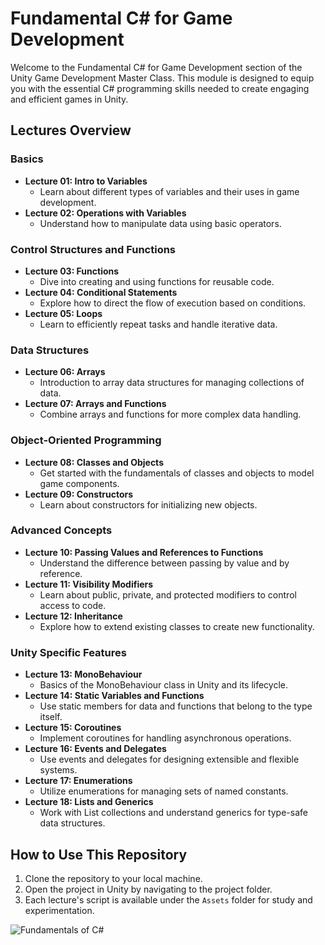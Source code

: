 # Fundamental C# for Game Development

Welcome to the Fundamental C# for Game Development section of the Unity Game Development Master Class. This module is designed to equip you with the essential C# programming skills needed to create engaging and efficient games in Unity.

## Lectures Overview

### Basics
- **Lecture 01: Intro to Variables**
  - Learn about different types of variables and their uses in game development.
- **Lecture 02: Operations with Variables**
  - Understand how to manipulate data using basic operators.

### Control Structures and Functions
- **Lecture 03: Functions**
  - Dive into creating and using functions for reusable code.
- **Lecture 04: Conditional Statements**
  - Explore how to direct the flow of execution based on conditions.
- **Lecture 05: Loops**
  - Learn to efficiently repeat tasks and handle iterative data.

### Data Structures
- **Lecture 06: Arrays**
  - Introduction to array data structures for managing collections of data.
- **Lecture 07: Arrays and Functions**
  - Combine arrays and functions for more complex data handling.

### Object-Oriented Programming
- **Lecture 08: Classes and Objects**
  - Get started with the fundamentals of classes and objects to model game components.
- **Lecture 09: Constructors**
  - Learn about constructors for initializing new objects.

### Advanced Concepts
- **Lecture 10: Passing Values and References to Functions**
  - Understand the difference between passing by value and by reference.
- **Lecture 11: Visibility Modifiers**
  - Learn about public, private, and protected modifiers to control access to code.
- **Lecture 12: Inheritance**
  - Explore how to extend existing classes to create new functionality.

### Unity Specific Features
- **Lecture 13: MonoBehaviour**
  - Basics of the MonoBehaviour class in Unity and its lifecycle.
- **Lecture 14: Static Variables and Functions**
  - Use static members for data and functions that belong to the type itself.
- **Lecture 15: Coroutines**
  - Implement coroutines for handling asynchronous operations.
- **Lecture 16: Events and Delegates**
  - Use events and delegates for designing extensible and flexible systems.
- **Lecture 17: Enumerations**
  - Utilize enumerations for managing sets of named constants.
- **Lecture 18: Lists and Generics**
  - Work with List collections and understand generics for type-safe data structures.

## How to Use This Repository
1. Clone the repository to your local machine.
2. Open the project in Unity by navigating to the project folder.
3. Each lecture's script is available under the `Assets` folder for study and experimentation.
   
![Fundamentals of C#](https://github.com/user-attachments/assets/68b7a92e-af23-4428-bc2e-35889f6ccc8c)

